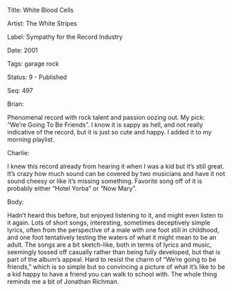 Title:  White Blood Cells

Artist: The White Stripes

Label:  Sympathy for the Record Industry

Date:   2001

Tags:   garage rock

Status: 9 - Published

Seq:    497

Brian: 

Phenomenal record with rock talent and passion oozing out. My pick: “We’re Going To Be Friends”. I know it is sappy as hell, and not really indicative of the record, but it is just so cute and happy. I added it to my morning playlist.


Charlie: 

I knew this record already from hearing it when I was a kid but it’s still great. It’s crazy how much sound can be covered by two musicians and have it not sound cheesy or like it’s missing something. Favorite song off of it is probably either “Hotel Yorba” or “Now Mary”.


Body: 

Hadn’t heard this before, but enjoyed listening to it, and might even listen to it again. Lots of short songs, interesting, sometimes deceptively simple lyrics, often from the perspective of a male with one foot still in childhood, and one foot tentatively testing the waters of what it might mean to be an adult. The songs are a bit sketch-like, both in terms of lyrics and music, seemingly tossed off casually rather than being fully developed, but that is part of the album’s appeal. Hard to resist the charm of “We’re going to be friends,” which is so simple but so convincing a picture of what it’s like to be a kid happy to have a friend you can walk to school with. The whole thing reminds me a bit of Jonathan Richman. 


